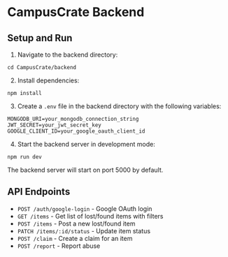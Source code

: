 # CampusCrate Backend

## Setup and Run

1. Navigate to the backend directory:
```
cd CampusCrate/backend
```

2. Install dependencies:
```
npm install
```

3. Create a `.env` file in the backend directory with the following variables:
```
MONGODB_URI=your_mongodb_connection_string
JWT_SECRET=your_jwt_secret_key
GOOGLE_CLIENT_ID=your_google_oauth_client_id
```

4. Start the backend server in development mode:
```
npm run dev
```

The backend server will start on port 5000 by default.

## API Endpoints

- `POST /auth/google-login` - Google OAuth login
- `GET /items` - Get list of lost/found items with filters
- `POST /items` - Post a new lost/found item
- `PATCH /items/:id/status` - Update item status
- `POST /claim` - Create a claim for an item
- `POST /report` - Report abuse
